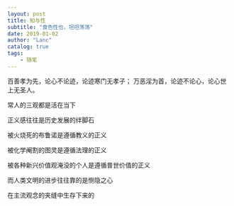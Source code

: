 ```yaml
---
layout: post
title: 知与性
subtitle: "食色性也，坦坦荡荡"
date: 2019-01-02
author: "Lanc"
catalog: true
tags:
    - 随笔
---
```


百善孝为先，论心不论迹，论迹寒门无孝子；
万恶淫为首，论迹不论心，论心世上无圣人。

常人的三观都是活在当下

正义感往往是历史发展的绊脚石

被火烧死的布鲁诺是遵循教义的正义

被化学阉割的图灵是遵循法理的正义

被各种新兴价值观淹没的个人是遵循普世价值的正义

而人类文明的进步往往靠的是恻隐之心

在主流观念的夹缝中生存下来的
